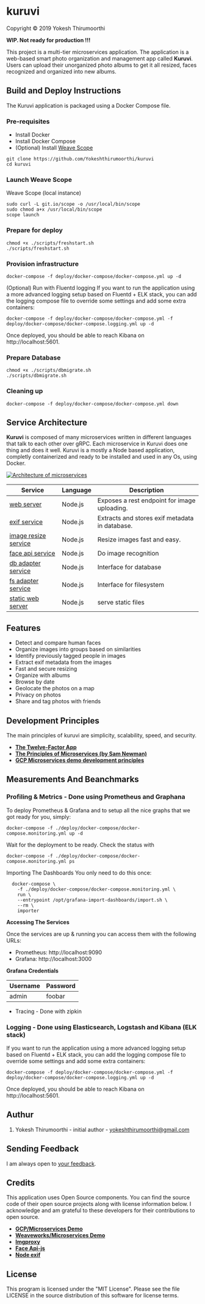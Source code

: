# kuruvi
Copyright © 2019 Yokesh Thirumoorthi

**WIP. Not ready for production !!!**

This project is a multi-tier microservices application. The application
is a web-based smart photo organization and management app called **Kuruvi**.
Users can upload their unorganized photo albums to get it all resized, faces recognized and
organized into new albums.

## Build and Deploy Instructions

The Kuruvi application is packaged using a Docker Compose file.

### Pre-requisites
* Install Docker
* Install Docker Compose
* (Optional) Install [Weave Scope](https://www.weave.works/install-weave-scope/)

```
git clone https://github.com/Yokeshthirumoorthi/kuruvi
cd kuruvi
```

### Launch Weave Scope

Weave Scope (local instance)

```
sudo curl -L git.io/scope -o /usr/local/bin/scope
sudo chmod a+x /usr/local/bin/scope
scope launch
```

### Prepare for deploy

```
chmod +x ./scripts/freshstart.sh
./scripts/freshstart.sh
```

### Provision infrastructure

```
docker-compose -f deploy/docker-compose/docker-compose.yml up -d
```

(Optional) Run with Fluentd logging
If you want to run the application using a more advanced logging setup based on Fluentd + ELK stack, you can add the logging compose file to override some settings and add some extra containers:

```
docker-compose -f deploy/docker-compose/docker-compose.yml -f deploy/docker-compose/docker-compose.logging.yml up -d
```

Once deployed, you should be able to reach Kibana on http://localhost:5601.

### Prepare Database

```
chmod +x ./scripts/dbmigrate.sh
./scripts/dbmigrate.sh
```

### Cleaning up

```
docker-compose -f deploy/docker-compose/docker-compose.yml down
```

## Service Architecture

**Kuruvi** is composed of many microservices written in different
languages that talk to each other over gRPC.
Each microservice in Kuruvi does one thing and does it well.
Kuruvi is a mostly a Node based application, completly containerized and ready to be installed and used in any Os, using Docker.


[![Architecture of
microservices](./docs/img/architecture-diagram.png)](./docs/img/architecture-diagram.png)

| Service                                              | Language      | Description                                                                                                                       |
| ---------------------------------------------------- | ------------- | --------------------------------------------------------------------------------------------------------------------------------- |
| [web server](./express)                           | Node.js            | Exposes a rest endpoint for image uploading.  |
| [exif service](./node-exif)                       | Node.js            | Extracts and stores exif metadata in database.  |
| [image resize service](./node-imgproxy)           | Node.js            | Resize images fast and easy.  |
| [face api service](./faceapi)                     | Node.js            | Do image recognition  |
| [db adapter service](./database)                     | Node.js            | Interface for database  |
| [fs adapter service](./filesystem)                     | Node.js            | Interface for filesystem|
| [static web server](./static-site)                     | Node.js            | serve static files|

<!-- Find **Protocol Buffers Descriptions** at the [`./pb` directory](./pb). -->

## Features

* Detect and compare human faces
* Organize images into groups based on similarities
* Identify previously tagged people in images
* Extract exif metadata from the images
* Fast and secure resizing
* Organize with albums
* Browse by date
* Geolocate the photos on a map
* Privacy on photos
* Share and tag photos with friends

## Development Principles

The main principles of kuruvi are simplicity, scalability, speed, and security.

- **[The Twelve-Factor App](https://12factor.net/)**
- **[The Principles of Microservices (by Sam Newman)](https://learning.oreilly.com/videos/the-principles-of/9781491935811)**
- **[GCP Microservices demo development principles](https://github.com/GoogleCloudPlatform/microservices-demo/blob/master/docs/development-principles.md)**

## Measurements And Beanchmarks

### Profiling & Metrics - Done using Prometheus and Graphana

To deploy Prometheus & Grafana and to setup all the nice graphs that we got ready for you, simply:

```
docker-compose -f ./deploy/docker-compose/docker-compose.monitoring.yml up -d
```
Wait for the deployment to be ready. Check the status with

```
docker-compose -f ./deploy/docker-compose/docker-compose.monitoring.yml ps
```

Importing The Dashboards
You only need to do this once:

```
  docker-compose \
    -f ./deploy/docker-compose/docker-compose.monitoring.yml \
    run \
    --entrypoint /opt/grafana-import-dashboards/import.sh \
    --rm \
    importer
```

**Accessing The Services**

Once the services are up & running you can access them with the following URLs:

- Prometheus: http://localhost:9090
- Grafana: http://localhost:3000

**Grafana Credentials**

   | Username |	Password |
   | -------- | -------- |
   | admin	| foobar |

* Tracing - Done with zipkin

### Logging - Done using Elasticsearch, Logstash and Kibana (ELK stack)

If you want to run the application using a more advanced logging setup based on Fluentd + ELK stack, you can add the logging compose file to override some settings and add some extra containers:

```
docker-compose -f deploy/docker-compose/docker-compose.yml -f deploy/docker-compose/docker-compose.logging.yml up -d
```

Once deployed, you should be able to reach Kibana on http://localhost:5601.

## Authur

1. Yokesh Thirumoorthi - initial author - yokeshthirumoorthi@gmail.com

## Sending Feedback

I am always open to [your feedback](https://github.com/Yokeshthirumoorthi/kuruvi/issues).

## Credits
This application uses Open Source components. You can find the source code of their open source projects along with license information below. I acknowledge and am grateful to these developers for their contributions to open source.

- **[GCP/Microservices Demo](https://github.com/GoogleCloudPlatform/microservices-demo)**
- **[Weaveworks/Microservices Demo](https://microservices-demo.github.io/)**
- **[Imgproxy](https://github.com/imgproxy/imgproxy)**
- **[Face Api-js](https://github.com/justadudewhohacks/face-api.js?files=1)**
- **[Node exif](https://github.com/gomfunkel/node-exif)**
<!-- Sample Photos: https://github.com/ianare/exif-samples.git -->

## License

This program is licensed under the "MIT License". Please see the file LICENSE in the source distribution of this software for license terms.
